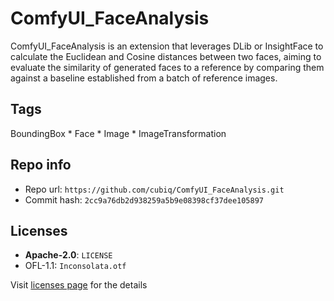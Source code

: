 # ComfyUI_FaceAnalysis
ComfyUI_FaceAnalysis is an extension that leverages DLib or InsightFace to calculate the Euclidean and Cosine distances between two faces, aiming to evaluate the similarity of generated faces to a reference by comparing them against a baseline established from a batch of reference images.

## Tags
BoundingBox * Face * Image * ImageTransformation

## Repo info
- Repo url: `https://github.com/cubiq/ComfyUI_FaceAnalysis.git`
- Commit hash: `2cc9a76db2d938259a5b9e08398cf37dee105897`

## Licenses
- **Apache-2.0**: `LICENSE`
- OFL-1.1: `Inconsolata.otf`

Visit [licenses page](licenses.md) for the details
